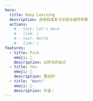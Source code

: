 ```yaml
---
hero:
  title: Keep Learning
  description: 自用前端复习文档与组件积累
  actions:
    # - text: Let's move
    #   link: /
    # - text: World
    #   link: /
features:
  - title: Pick
    emoji: 💎
    description: 比昨天的自己
  - title: You
    emoji: 🌈
    description: 更加的
  - title: 'Want!'
    emoji: 🚀
    description: 牛逼！
---
```


